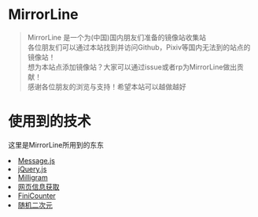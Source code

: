 # MirrorLine
> MirrorLine 是一个为(中国)国内朋友们准备的镜像站收集站  
> 各位朋友们可以通过本站找到并访问Github，Pixiv等国内无法到的站点的镜像站！  
> 想为本站点添加镜像站？大家可以通过issue或者rp为MirrorLine做出贡献！  
> 感谢各位朋友的浏览与支持！希望本站可以越做越好  

# 使用到的技术
这里是MirrorLine所用到的东东
<li><a class="li" href="https://gitee.com/leisureLXY/qmsg">Message.js</a></li>
<li><a class="li" href="https://jquery.com">jQuery.js</a></li>
<li><a class="li" href="https://milligram.io/">Milligram</a></li>
<li><a class="li" href="https://api.ahfi.cn/">网页信息获取</a></li>
<li><a class="li" href="https://finicounter.eu.org/">FiniCounter</a></li>
<li><a class="li" href="https://t.mwm.moe">随机二次元</a></li>
